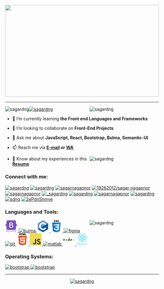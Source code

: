 <!--
### Hi there 👋
**SagarDNG/SagarDNG** is a ✨ _special_ ✨ repository because its `README.md` (this file) appears on your GitHub profile.
Here are some ideas to get you started:
- 💬 Ask me about anything about Front-end
- ⚡ Fun fact: You know, if you know😂
- 🔭 I’m currently working on Students site, WebOps team, IIT Madras
- 🌱 I’m currently learning Full-stack
- 👯 I’m looking to collaborate on Web-dev projects
- 🤔 I’m looking for Internships in Front-end
- 📫 Reach me via [E-mail](mailto:ed20b054@smail.iitm.ac.in) or [WA](https://wa.me/919620916448)
- 😄 Pronouns: He/Him
-->

<p> 
    <img src="Banner.gif"
         width="100%" height="300px"/> 
</p>
 
<!-- <h1 align="center">Hey 👋, I'm Sagar Nagapnor</h1>
<h3 align="center">I am currently an Engineering Design student at IIT Madras,</h3>
<h3 align="center">Actively looking for an Internship in Front-End development.</h3> -->

<hr>

<p> 
    <img align="left" src="https://komarev.com/ghpvc/?username=sagardng&label=Profile%20views&color=0e75b6&style=flat" alt="sagardng" /> 
</p>

<p>
  <img align="right" src="https://github-readme-stats.vercel.app/api?username=sagardng&theme=highcontrast&show_icons=true&locale=en&custom_title=Sagar's Github Stats"
       alt="sagardng" width="45%"/>
</p>

<p align="left">
  <a href="https://twitter.com/sagardng" target="blank">
    <img src="https://img.shields.io/twitter/follow/sagardng?logo=twitter&style=for-the-badge" alt="sagardng" />
   </a> 
</p>

* 🌱 I’m currently learning **the Front end Languages and Frameworks**

* 👯 I’m looking to collaborate on **Front-End Projects**

* 💬 Ask me about **JavaScript, React, Bootstrap, Bulma, Semantic-UI**

* 📫 Reach me via **[E-mail](mailto:ed20b054@smail.iitm.ac.in) or [WA](https://wa.me/919620916448)**

<p>
  <img align="right" src="https://github-readme-streak-stats.herokuapp.com/?user=sagardng&theme=highcontrast" alt="sagardng" width="45%"/>
</p>

* 📄 Know about my experiences in this **[Resume](https://docs.google.com/document/d/1V--0XMIfnKd3TO-cvL-CJU7dkNYg8HJxW-8SK-kMszk)**

<!-- * ⚡ Fun fact **You know, if you know** -->



<h3 align="left">Connect with me:</h3>
<p align="left">
<a href="https://codepen.io/sagardng" target="blank"><img align="center" src="https://raw.githubusercontent.com/rahuldkjain/github-profile-readme-generator/master/src/images/icons/Social/codepen.svg" alt="sagardng" height="30" width="40" /></a>
<a href="https://twitter.com/sagardng" target="blank"><img align="center" src="https://raw.githubusercontent.com/rahuldkjain/github-profile-readme-generator/master/src/images/icons/Social/twitter.svg" alt="sagardng" height="30" width="40" /></a>
<a href="https://linkedin.com/in/sagarnagapnor" target="blank"><img align="center" src="https://raw.githubusercontent.com/rahuldkjain/github-profile-readme-generator/master/src/images/icons/Social/linked-in-alt.svg" alt="sagarnagapnor" height="30" width="40" /></a>
<a href="https://stackoverflow.com/users/19262012/sagar-nagapnor" target="blank"><img align="center" src="https://raw.githubusercontent.com/rahuldkjain/github-profile-readme-generator/master/src/images/icons/Social/stack-overflow.svg" alt="19262012/sagar-nagapnor" height="30" width="40" /></a>
<a href="https://fb.com/sagarnagapnor" target="blank"><img align="center" src="https://raw.githubusercontent.com/rahuldkjain/github-profile-readme-generator/master/src/images/icons/Social/facebook.svg" alt="sagarnagapnor" height="30" width="40" /></a>
<a href="https://instagram.com/_sagardng" target="blank"><img align="center" src="https://raw.githubusercontent.com/rahuldkjain/github-profile-readme-generator/master/src/images/icons/Social/instagram.svg" alt="_sagardng" height="30" width="40" /></a>
<a href="https://dribbble.com/sagardng" target="blank"><img align="center" src="https://raw.githubusercontent.com/rahuldkjain/github-profile-readme-generator/master/src/images/icons/Social/dribbble.svg" alt="sagardng" height="30" width="40" /></a>
<a href="https://www.youtube.com/channel/UCFuHK10DcewvcfFgjyCM5LA" target="blank"><img align="center" src="https://raw.githubusercontent.com/rahuldkjain/github-profile-readme-generator/master/src/images/icons/Social/youtube.svg" alt="sagarnagapnor" height="30" width="40" /></a>
<a href="https://www.hackerrank.com/sagardng" target="blank"><img align="center" src="https://raw.githubusercontent.com/rahuldkjain/github-profile-readme-generator/master/src/images/icons/Social/hackerrank.svg" alt="sagardng" height="30" width="40" /></a>
<a href="https://codeforces.com/profile/sdng" target="blank"><img align="center" src="https://raw.githubusercontent.com/rahuldkjain/github-profile-readme-generator/master/src/images/icons/Social/codeforces.svg" alt="sdng" height="30" width="40" /></a>
<a href="https://discord.gg/2ePdnShmye" target="blank"><img align="center" src="https://raw.githubusercontent.com/rahuldkjain/github-profile-readme-generator/master/src/images/icons/Social/discord.svg" alt="2ePdnShmye" height="30" width="40" /></a>
</p>

<h3 align="left">Languages and Tools:</h3>

<p>
  <img align="right" src="https://github-readme-stats.vercel.app/api/top-langs?username=sagardng&theme=highcontrast&show_icons=true&locale=en&layout=compact&custom_title=Most used languages by Sagar" alt="sagardng" width="45%"/>
</p>

<p align="left"> 
  <a href="https://getbootstrap.com" target="_blank" rel="noreferrer"> <img src="https://raw.githubusercontent.com/devicons/devicon/master/icons/bootstrap/bootstrap-plain-wordmark.svg" alt="bootstrap" width="40" height="40"/> </a> 
  <a href="https://bulma.io/" target="_blank" rel="noreferrer"> <img src="https://raw.githubusercontent.com/gilbarbara/logos/804dc257b59e144eaca5bc6ffd16949752c6f789/logos/bulma.svg" alt="bulma" width="40" height="40"/> </a> 
  <a href="https://www.cprogramming.com/" target="_blank" rel="noreferrer"> <img src="https://raw.githubusercontent.com/devicons/devicon/master/icons/c/c-original.svg" alt="c" width="40" height="40"/> </a> 
  <a href="https://www.w3schools.com/css/" target="_blank" rel="noreferrer"> <img src="https://raw.githubusercontent.com/devicons/devicon/master/icons/css3/css3-original-wordmark.svg" alt="css3" width="40" height="40"/> </a> 
  <a href="https://www.figma.com/" target="_blank" rel="noreferrer"> <img src="https://www.vectorlogo.zone/logos/figma/figma-icon.svg" alt="figma" width="40" height="40"/> </a> 
  <a href="https://git-scm.com/" target="_blank" rel="noreferrer"> <img src="https://www.vectorlogo.zone/logos/git-scm/git-scm-icon.svg" alt="git" width="40" height="40"/> </a> 
  <a href="https://www.w3.org/html/" target="_blank" rel="noreferrer"> <img src="https://raw.githubusercontent.com/devicons/devicon/master/icons/html5/html5-original-wordmark.svg" alt="html5" width="40" height="40"/> </a> 
  <a href="https://developer.mozilla.org/en-US/docs/Web/JavaScript" target="_blank" rel="noreferrer"> <img src="https://raw.githubusercontent.com/devicons/devicon/master/icons/javascript/javascript-original.svg" alt="javascript" width="40" height="40"/> </a> 
  <a href="https://www.mathworks.com/" target="_blank" rel="noreferrer"> <img src="https://upload.wikimedia.org/wikipedia/commons/2/21/Matlab_Logo.png" alt="matlab" width="40" height="40"/> </a> 
  <a href="https://nodejs.org" target="_blank" rel="noreferrer"> <img src="https://raw.githubusercontent.com/devicons/devicon/master/icons/nodejs/nodejs-original-wordmark.svg" alt="nodejs" width="40" height="40"/> </a> 
  <a href="https://reactjs.org/" target="_blank" rel="noreferrer"> <img src="https://raw.githubusercontent.com/devicons/devicon/master/icons/react/react-original-wordmark.svg" alt="react" width="40" height="40"/> </a> 
</p>

<h3 align="left">Operating Systems:</h3>
<p align="left">
  <a href="https://android.com" target="_blank" rel="noreferrer"> <img src="https://img.shields.io/badge/Android-3DDC84?style=for-the-badge&logo=android&logoColor=white" alt="bootstrap" height="40"/> </a>
  <a href="https://www.microsoft.com/en-in/windows" target="_blank" rel="noreferrer"> <img src="https://img.shields.io/badge/Windows-0078D6?style=for-the-badge&logo=windows&logoColor=white" alt="bootstrap" height="40"/> </a> 
</p>

<hr>

<p  align="center"> <a href="https://github.com/ryo-ma/github-profile-trophy"><img src="https://github-profile-trophy.vercel.app/?username=sagardng&theme=onedark" alt="sagardng" /></a> </p>
